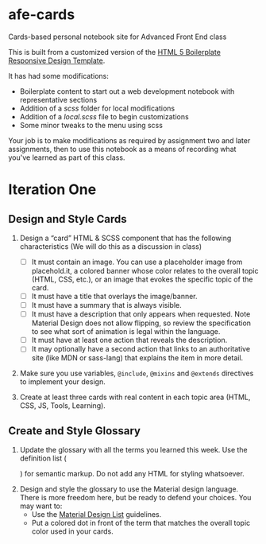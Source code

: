# afe-cards
Cards-based personal notebook site for Advanced Front End class

This is built from a customized version of the [HTML 5 Boilerplate](https://html5boilerplate.com/) [Responsive Design Template](http://www.initializr.com/).

It has had some modifications:

* Boilerplate content to start out a web development notebook with representative sections
* Addition of a _scss_ folder for local modifications
* Addition of a _local.scss_ file to begin customizations
* Some minor tweaks to the menu using scss

Your job is to make modifications as required by assignment two and later assignments, then to use this notebook as a means of recording what you've learned as part of this class.

# Iteration One

## Design and Style Cards  

1. Design a “card” HTML & SCSS component that has the following characteristics (We will do this as a discussion in class)  

	* [ ] It must contain an image. You can use a placeholder image from placehold.it, a colored banner whose color relates to the overall topic (HTML, CSS, etc.), or an image that evokes the specific topic of the card.  
	* [ ] It must have a title that overlays the image/banner.  
	* [ ] It must have a summary that is always visible.  
	* [ ] It must have a description that only appears when requested. Note Material Design does not allow flipping, so review the specification to see what sort of animation is legal within the language.  
	* [ ] It must have at least one action that reveals the description.  
	* [ ] It may optionally have a second action that links to an authoritative site (like MDN or sass-lang) that explains the item in more detail.  
2. Make sure you use variables, `@include`, `@mixins` and `@extends` directives to implement your design.  
3. Create at least three cards with real content in each topic area (HTML, CSS, JS, Tools, Learning).  

## Create and Style Glossary  

1. Update the glossary with all the terms you learned this week. Use the definition list (<dl>) for semantic markup. Do not add any HTML for styling whatsoever.  
2. Design and style the glossary to use the Material design language. There is more freedom here, but be ready to defend your choices. You may want to:
	- Use the [Material Design List](https://www.google.com/design/spec/components/lists.html) guidelines.
	- Put a colored dot in front of the term that matches the overall topic color used in your cards.




